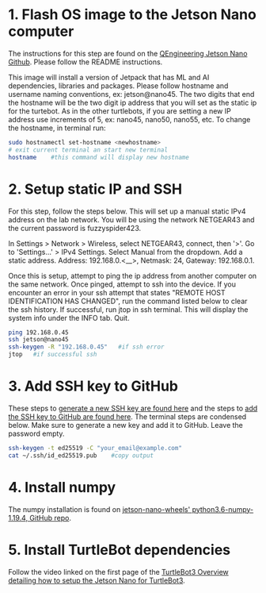 # 1. Flash OS image to the Jetson Nano computer
The instructions for this step are found on the [QEngineering Jetson Nano Github](https://github.com/Qengineering/Jetson-Nano-image?tab=readme-ov-file). Please follow the README instructions.

This image will install a version of Jetpack that has ML and AI dependencies, libraries and packages. Please follow hostname and username naming conventions, ex: jetson@nano45. The two digits that end the hostname will be the two digit ip address that you will set as the static ip for the turtebot. As in the other turtlebots, if you are setting a new IP address use increments of 5, ex: nano45, nano50, nano55, etc. To change the hostname, in terminal run:

```bash
sudo hostnamectl set-hostname <newhostname>
# exit current terminal an start new terminal
hostname    #this command will display new hostname
```

# 2. Setup static IP and SSH
For this step, follow the steps below. This will set up a manual static IPv4 address on the lab network. You will be using the network NETGEAR43 and the current password is fuzzyspider423.

In Settings > Network > Wireless, select NETGEAR43, connect, then '>'. Go to 'Settings...' > IPv4 Settings. Select Manual from the dropdown. Add a static address. Address: 192.168.0.<__>, Netmask: 24, Gateway: 192.168.0.1. 

Once this is setup, attempt to ping the ip address from another computer on the same network. Once pinged, attempt to ssh into the device. If you encounter an error in your ssh attempt that states "REMOTE HOST IDENTIFICATION HAS CHANGED", run the command listed below to clear the ssh history. If successful, run jtop in ssh terminal. This will display the system info under the INFO tab. Quit.

```bash
ping 192.168.0.45
ssh jetson@nano45
ssh-keygen -R "192.168.0.45"   #if ssh error
jtop   #if successful ssh
```

# 3. Add SSH key to GitHub
These steps to [generate a new SSH key are found here](https://docs.github.com/en/authentication/connecting-to-github-with-ssh/generating-a-new-ssh-key-and-adding-it-to-the-ssh-agent) and the steps to [add the SSH key to GitHub are found here](https://docs.github.com/en/authentication/connecting-to-github-with-ssh/adding-a-new-ssh-key-to-your-github-account). The terminal steps are condensed below. Make sure to generate a new key and add it to GitHub. Leave the password empty.

```bash
ssh-keygen -t ed25519 -C "your_email@example.com"
cat ~/.ssh/id_ed25519.pub    #copy output
```
# 4. Install numpy
The numpy installation is found on [jetson-nano-wheels'
python3.6-numpy-1.19.4, GitHub repo](https://github.com/jetson-nano-wheels/python3.6-numpy-1.19.4).

# 5. Install TurtleBot dependencies
Follow the video linked on the first page of the [TurtleBot3 Overview detailing how to setup the Jetson Nano for TurtleBot3](https://emanual.robotis.com/docs/en/platform/turtlebot3/overview/#notices).

